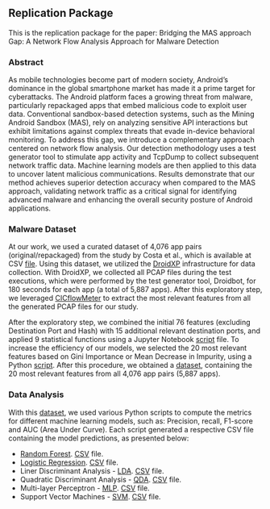 ## Replication Package


This is the replication package for the paper: Bridging the MAS approach Gap: A Network Flow
Analysis Approach for Malware Detection

### Abstract

As mobile technologies become part of modern society, Android’s dominance in the global smartphone market has made it a prime target for cyberattacks. The Android platform
faces a growing threat from malware, particularly repackaged apps that embed malicious code to exploit user data. Conventional sandbox-based detection systems, such as the Mining Android
Sandbox (MAS), rely on analyzing sensitive API interactions but exhibit limitations against complex threats that evade in-device behavioral monitoring. To address this gap, we introduce a complementary approach centered on network flow analysis. Our detection methodology uses a test generator tool to stimulate app activity and TcpDump to collect subsequent network traffic data. Machine learning models are then applied to this data to uncover latent malicious communications. Results demonstrate that our method achieves superior detection accuracy when compared to the MAS approach, validating network traffic as a critical signal for identifying advanced malware and enhancing the overall security posture of Android applications.

### Malware Dataset

At our work, we used a curated dataset of 4,076 app pairs (original/repackaged) from the study by Costa et al., which is available at CSV [file](https://github.com/droidxp/ML/blob/master/large_ds.csv). Using this dataset, we utilized the [DroidXP](https://github.com/droidxp/benchmark) infrastructure for data collection. With DroidXP, we collected all PCAP files during the test executions, which were performed by the test generator tool, Droidbot, for 180 seconds for each app (a total of 5,887 apps). After this exploratory step, we leveraged [CICflowMeter](https://github.com/ahlashkari/CICFlowMeter) to extract the most relevant features from all the generated PCAP files for our study.

After the exploratory step, we combined the initial 76 features (excluding Destination Port and Hash) with 15 additional relevant destination ports, and applied 9 statistical functions using a Jupyter Notebook [script](https://github.com/droidxp/ML/blob/master/features_enge.ipynb) file. To increase the efficiency of our models, we selected the 20 most relevant features based on Gini Importance or Mean Decrease in Impurity, using a Python [script](https://github.com/droidxp/ML/blob/master/clearFile.py). After this procedure, we obtained a [dataset](https://github.com/droidxp/ML/blob/master/cleaned_file.csv), containing the 20 most relevant features from all 4,076 app pairs (5,887 apps).

### Data Analysis

With this [dataset](https://github.com/droidxp/ML/blob/master/clearFile.py), we used various Python scripts to compute the metrics for different machine learning models, such as: Precision, recall, F1-score and AUC (Area Under Curve). Each script generated a respective CSV file containing the model predictions, as presented below:

+ [Random Forest](https://github.com/droidxp/ML/blob/master/DecisionTree.py). [CSV](https://github.com/droidxp/ML/blob/master/RandomForest.csv) file.
+ [Logistic Regression](https://github.com/droidxp/ML/blob/master/LogisticRegression.py). [CSV](https://github.com/droidxp/ML/blob/master/LogisticRegression.csv) file.
+ Liner Discriminant Analysis - [LDA](https://github.com/droidxp/ML/blob/master/Lda.py). [CSV](https://github.com/droidxp/ML/blob/master/Lda.csv) file.
+ Quadratic Discriminant Analysis - [QDA](https://github.com/droidxp/ML/blob/master/Qda.py). [CSV](https://github.com/droidxp/ML/blob/master/Qda.csv) file.
+ Multi-layer Perceptron - [MLP](https://github.com/droidxp/ML/blob/master/Mlp.py). [CSV](https://github.com/droidxp/ML/blob/master/mlp.csv) file.
+ Support Vector Machines - [SVM](https://github.com/droidxp/ML/blob/master/Svm.py). [CSV](https://github.com/droidxp/ML/blob/master/svm.csv) file.
